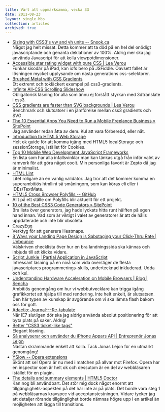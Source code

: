```yaml
---
title: Värt att uppmärksamma, vecka 33
date: 2011-08-23
layout: single.hbs
collection: articles
archived: true
---
```

-   [Sizing with CSS3's vw and vh units --
    Snook.ca](http://snook.ca/archives/html_and_css/vm-vh-units?utm_source=feedburner&utm_medium=feed&utm_campaign=Feed%3A+snookca+%28Snook.ca%3A+Tips%2C+Tricks+and+Bookmarks+on+Web+Development%29)\
    Något jag helt missat. Detta kommer att ta död på en hel del onödigt
    javascriptande och genanta deklationer av 100%. Aldrig mer ska jag
    använda Javascript för att kolla viewpotdimensioner.
-   [Accessible star rating widget with pure CSS \| Lea
    Verou](http://leaverou.me/2011/08/accessible-star-rating-widget-with-pure-css/)\
    Funkar sisodär på iPad, kan iofs bero på JSFiddle. Oavsett fallet är
    lösningen mycket upplysande om nästa generations css-selektorer.
-   [Brushed Metal with CSS
    Gradients](http://simurai.com/post/9214147117/css3-brushed-metal)\
    Ett extremt och tokläckert exempel på css3-gradients.
-   [Infinite All-CSS Scrolling
    Slideshow](http://css-tricks.com/13627-infinite-all-css-scrolling-slideshow/)\
    Obligatorisk läsning för alla som ännu ej förstått styrkan med
    3dtranslate i css3.
-   [CSS gradients are faster than SVG backgrounds \| Lea
    Verou](http://leaverou.me/2011/08/css-gradients-are-much-faster-than-svg/)\
    Benchmark och slutsatser i en jämförelse mellan css3 gradients och
    SVG. 
-   [The 10 Essential Apps You Need to Run a Mobile Freelance Business »
    SitePoint](http://www.sitepoint.com/the-10-essential-apps-you-need-to-run-a-mobile-freelance-business/?utm_source=rss&utm_medium=rss&utm_campaign=the-10-essential-apps-you-need-to-run-a-mobile-freelance-business)\
    Jag använder redan åtta av dem. Kul att vara förberedd, eller nåt. 
-   [Introduction to HTML5 Web
    Storage](http://sixrevisions.com/html/introduction-web-storage/)\
    Helt ok guide för att komma igång med HTML5 localStorage och
    sessionStorage, istället för Cookies.
-   [Top 10 Mobile Web Development JavaScript
    Frameworks](http://sixrevisions.com/javascript/mobile%c2%a0web-development-frameworks/)\
    En lista som har alla infallsvinklar man kan tänkas utgå från inför
    valet av ramverk för att göra något coolt. Min personliga favorit är
    Zepto då jag är minimalist.
-   [HTML Lint](http://lint.brihten.com/html/)\
    Litet roligare än en vanlig validator. Jag tror att det kommer komma
    en superambitiös htmllint så småningom, som kan köras cli eller i
    IDEs/TextMate.
-   [HTML5 Cross Browser Polyfills --
    GitHub](https://github.com/Modernizr/Modernizr/wiki/HTML5-Cross-browser-Polyfills)\
    Allt på ett ställe om Polyfills blir aktuellt för ett projekt.
-   [10 of the Best CSS3 Code Generators »
    SitePoint](http://www.sitepoint.com/10-best-css3-code-generators/?utm_source=rss&utm_medium=rss&utm_campaign=10-best-css3-code-generators)\
    Bra lista över generators, jag hade lyckats hitta runt hälften på
    egen hand innan. Vad som är viktigt i valet av generatorer är att de
    hålls uppdaterade och inte blir obsoleta.
-   [CrazyEgg](http://www.crazyegg.com/)\
    Verktyg för att generera Heatmaps.
-   [8 Ways your Landing Page Design is Sabotaging your Click-Thru Rate
    \|
    Unbounce](http://unbounce.com/landing-pages/8-ways-your-landing-page-design-is-sabotaging-your-click-thru-rate/)\
    Välskriven checklista över hur en bra landningssida ska kännas och
    inbjuda till att klicka vidare.
-   [Script Junkie \| Partial Application in
    JavaScript](http://msdn.microsoft.com/en-us/scriptjunkie/gg575560)\
    Intressant läsning på en nivå som vida överstiger de flesta
    javascriptares programmerings-skills, undertecknad inkluderad. Udda
    och kul.
-   [Understanding Hardware Acceleration on Mobile Browsers \| Blog \|
    Sencha](http://www.sencha.com/blog/understanding-hardware-acceleration-on-mobile-browsers/)\
    Ambitiös genomgång om hur vi webbutvecklare kan trigga igång
    grafikkortet att hjälpa till med rendering. Inte helt enkelt, är
    slutsatsen. Den här typen av kunskap är avgörande om vi ska lämna
    flash bakom oss för gott.
-   [Adactio: Journal---Re-tabulate](http://adactio.com/journal/4780/)\
    När IE7 slutligen dör ska jag aldrig använda absolut positionering
    för att byta plats på saker. Aldrig!
-   [Better "CSS3 ticket-like
    tags"](http://feedproxy.google.com/~r/leaverou/~3/5KL-zJrUCdI/)\
    Elegant lösning.
-   [Så analyserar och använder du iPhone Appars API \| Entreprenör
    Jonas
    Lejon](http://utvbloggen.se/sa-analyserar-och-anvander-du-iphone-appars-api/)\
    Nästan skrämmande enkelt att kolla. Tack Jonas Lejon för en utmärkt
    genomgång!
-   [YSlow -- Opera
    extensions](https://addons.opera.com/addons/extensions/details/yslow/3.0.5/)\
    Skönt att se! Opera är nu med i matchen på allvar mot Firefox. Opera
    har en inspector som är helt ok och dessutom är en del av
    webbläsaren istället för en plugin.
-   [The details and summary elements \| HTML5
    Doctor](http://html5doctor.com/the-details-and-summary-elements/)\
    Kan nog bli användbart. Det stör mig dock något enormt att
    tillgänglighets-aspekten på det här inte är på plats. Det borde vara
    steg 1 på webbläsarnas kravspec vid acceptanstestningen. Vidare
    tycker jag att detaljer rörande tillgänglighet borde nämnas högre
    upp i en artikel än möjligheten att lägga till transitions.